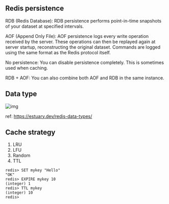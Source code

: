 ## Redis persistence
RDB (Redis Database): RDB persistence performs point-in-time snapshots of your dataset at specified intervals.

AOF (Append Only File): AOF persistence logs every write operation received by the server. These operations can then be replayed again at server startup, reconstructing the original dataset. Commands are logged using the same format as the Redis protocol itself.

No persistence: You can disable persistence completely. This is sometimes used when caching.

RDB + AOF: You can also combine both AOF and RDB in the same instance.

## Data type
![img](https://estuary.dev/static/4ff882a8a0e3d2ffe69114d10bc2ca58/ac23c/02_Redis_Data_Types_Data_Types_51e474ec05.avif)

ref: https://estuary.dev/redis-data-types/

## Cache strategy
1. LRU
2. LFU
3. Random
4. TTL
```
redis> SET mykey "Hello"
"OK"
redis> EXPIRE mykey 10
(integer) 1
redis> TTL mykey
(integer) 10
redis> 
```
